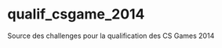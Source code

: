 qualif_csgame_2014
==================

Source des challenges pour la qualification des CS Games 2014
